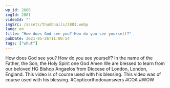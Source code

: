 ```yaml
---
wp_id: 2880
imgId: 2881
videoId: ""
imgSrc: /assets/thumbnails/2881.webp
lang: en
title: "How does God see you? How do you see yourself?"
pubDate: 2021-05-26T11:00:54
tags: ["whut"]
---
```


<p>How does God see you? How do you see yourself? In the name of the Father, the Son, the Holy Spirit one God Amen We are blessed to learn from our beloved HG Bishop Angaelos from Diocese of London, London, England. This video is of course used with his blessing. This video was of course used with his blessing. #Copticorthodoxanswers #COA #WOW</p>
